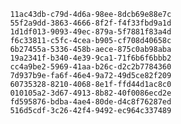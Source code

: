 
                11ac43db-c79d-4d6a-98ee-8dcb69e88e7c
                55f2a9dd-3863-4666-8f2f-f4f33fbd9a1d
                1d1df013-9093-49ec-879a-5f7881f83a4d
                f6c33811-c5fc-4cea-b905-cf708d40658c
                6b27455a-5336-458b-aece-875c0ab98aba
                19a2341f-b340-4e39-9ca1-71f6b6f6bbb2
                cc4a9be2-5969-41aa-b26c-d2c2b7784360
                7d937b9e-fa6f-46e4-9a72-49d5ce82f209
                60735328-8210-4068-8e1f-ffd44d1ac8c0
                010105a2-3d67-4913-8b82-40f0086ecd2e
                fd595876-bdba-4ae4-80de-d4c8f76287ed
                516d5cdf-3c26-42f4-9492-ec964c337489
                
